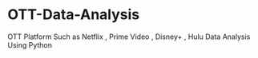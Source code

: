 # OTT-Data-Analysis
OTT Platform Such as Netflix , Prime Video , Disney+ , Hulu  Data Analysis Using Python
